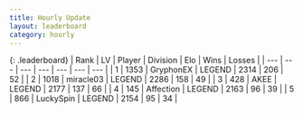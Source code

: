 ```yaml
---
title: Hourly Update
layout: leaderboard
category: hourly
---
```


{: .leaderboard}
| Rank | LV | Player | Division | Elo | Wins | Losses |
| --- | --- | --- | --- | --- | --- | --- |
| <span data-change="0">1</span> | 1353 | <span title="ID: 315148">GryphonEX</span> | LEGEND | <span data-change="5">2314</span> | <span data-change="1">206</span> | <span data-change="0">52</span> |
| <span data-change="0">2</span> | 1018 | <span title="ID: 416373">miracle03</span> | LEGEND | <span data-change="0">2286</span> | <span data-change="0">158</span> | <span data-change="0">49</span> |
| <span data-change="0">3</span> | 428 | <span title="ID: 455100">AKEE</span> | LEGEND | <span data-change="0">2177</span> | <span data-change="0">137</span> | <span data-change="0">66</span> |
| <span data-change="0">4</span> | 145 | <span title="ID: 573202">Affection</span> | LEGEND | <span data-change="0">2163</span> | <span data-change="0">96</span> | <span data-change="0">39</span> |
| <span data-change="0">5</span> | 866 | <span title="ID: 498412">LuckySpin</span> | LEGEND | <span data-change="-8">2154</span> | <span data-change="1">95</span> | <span data-change="1">34</span> |